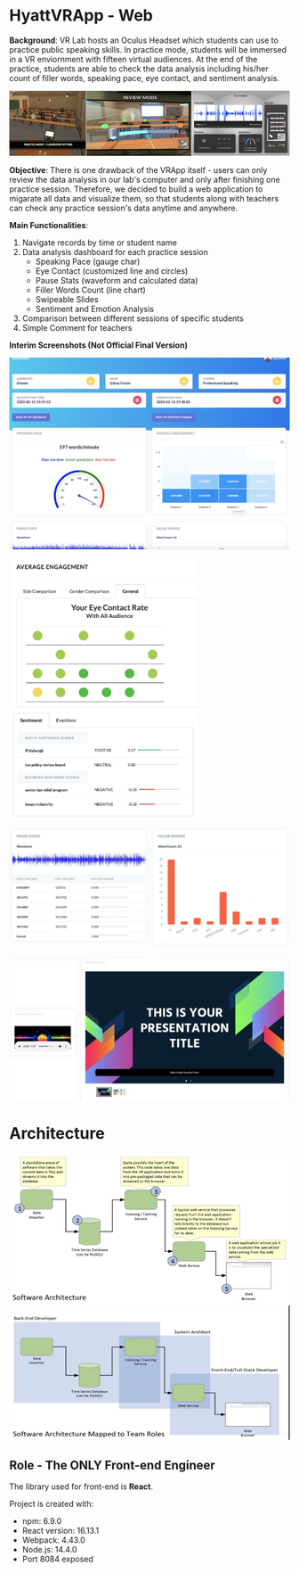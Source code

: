# HyattVRApp - Web

**Background**: VR Lab hosts an Oculus Headset which students can use to practice public speaking skills. In practice mode, students will be immersed in a VR enviornment with fifteen virtual audiences. At the end of the practice, students are able to check the data analysis including his/her count of filler words, speaking pace, eye contact, and sentiment analysis.

![](img/vrapp.jpg)



**Objective**: There is one drawback of the VRApp itself - users can only review the data analysis in our lab's computer and only after finishing one practice session. Therefore, we decided to build a web application to migarate all data and visualize them, so that students along with teachers can check any practice session's data anytime and anywhere.

**Main Functionalities**:

1. Navigate records by time or student name
2. Data analysis dashboard for each practice session
   - Speaking Pace (gauge char)
   - Eye Contact (customized line and circles)
   - Pause Stats (waveform and calculated data)
   - Filler Words Count (line chart)
   - Swipeable Slides
   - Sentiment and Emotion Analysis
3. Comparison between different sessions of specific students
4. Simple Comment for teachers

**Interim Screenshots (Not Official Final Version)**

<img src="img/vrweb1.jpeg" style="zoom: 80%;" />

​                                            <img src="img/vrweb2.png" style="zoom: 33%;" /><img src="img/vrweb5.png" style="zoom: 33%;" />

<img src="img/vrweb4.jpeg" style="zoom:50%;" />

![](img/vrweb3.jpeg)

# Architecture

<img src="img/vrarch1.jpg" style="zoom:80%;" />

<img src="img/vrarch2.jpg" style="zoom:80%;" />

## Role - The ONLY Front-end Engineer

The library used for front-end is **React**.

Project is created with:

* npm: 6.9.0
* React version: 16.13.1
* Webpack: 4.43.0
* Node.js: 14.4.0
* Port 8084 exposed
